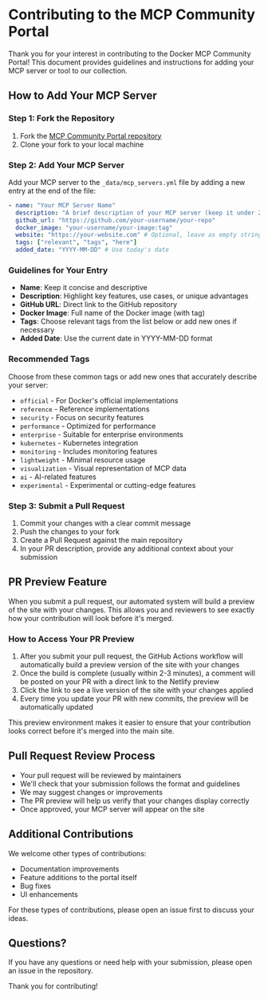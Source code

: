 # Contributing to the MCP Community Portal

Thank you for your interest in contributing to the Docker MCP Community Portal! This document provides guidelines and instructions for adding your MCP server or tool to our collection.

## How to Add Your MCP Server

### Step 1: Fork the Repository

1. Fork the [MCP Community Portal repository](https://github.com/collabnix/mcp-community-portal)
2. Clone your fork to your local machine

### Step 2: Add Your MCP Server

Add your MCP server to the `_data/mcp_servers.yml` file by adding a new entry at the end of the file:

```yaml
- name: "Your MCP Server Name"
  description: "A brief description of your MCP server (keep it under 250 characters)"
  github_url: "https://github.com/your-username/your-repo"
  docker_image: "your-username/your-image:tag"
  website: "https://your-website.com" # Optional, leave as empty string if none
  tags: ["relevant", "tags", "here"]
  added_date: "YYYY-MM-DD" # Use today's date
```

### Guidelines for Your Entry

- **Name**: Keep it concise and descriptive
- **Description**: Highlight key features, use cases, or unique advantages
- **GitHub URL**: Direct link to the GitHub repository
- **Docker Image**: Full name of the Docker image (with tag)
- **Tags**: Choose relevant tags from the list below or add new ones if necessary
- **Added Date**: Use the current date in YYYY-MM-DD format

### Recommended Tags

Choose from these common tags or add new ones that accurately describe your server:

- `official` - For Docker's official implementations
- `reference` - Reference implementations
- `security` - Focus on security features
- `performance` - Optimized for performance
- `enterprise` - Suitable for enterprise environments
- `kubernetes` - Kubernetes integration
- `monitoring` - Includes monitoring features
- `lightweight` - Minimal resource usage
- `visualization` - Visual representation of MCP data
- `ai` - AI-related features
- `experimental` - Experimental or cutting-edge features

### Step 3: Submit a Pull Request

1. Commit your changes with a clear commit message
2. Push the changes to your fork
3. Create a Pull Request against the main repository
4. In your PR description, provide any additional context about your submission

## PR Preview Feature

When you submit a pull request, our automated system will build a preview of the site with your changes. This allows you and reviewers to see exactly how your contribution will look before it's merged.

### How to Access Your PR Preview

1. After you submit your pull request, the GitHub Actions workflow will automatically build a preview version of the site with your changes
2. Once the build is complete (usually within 2-3 minutes), a comment will be posted on your PR with a direct link to the Netlify preview
3. Click the link to see a live version of the site with your changes applied
4. Every time you update your PR with new commits, the preview will be automatically updated

This preview environment makes it easier to ensure that your contribution looks correct before it's merged into the main site.

## Pull Request Review Process

- Your pull request will be reviewed by maintainers
- We'll check that your submission follows the format and guidelines
- We may suggest changes or improvements
- The PR preview will help us verify that your changes display correctly
- Once approved, your MCP server will appear on the site

## Additional Contributions

We welcome other types of contributions:

- Documentation improvements
- Feature additions to the portal itself
- Bug fixes
- UI enhancements

For these types of contributions, please open an issue first to discuss your ideas.

## Questions?

If you have any questions or need help with your submission, please open an issue in the repository.

Thank you for contributing!